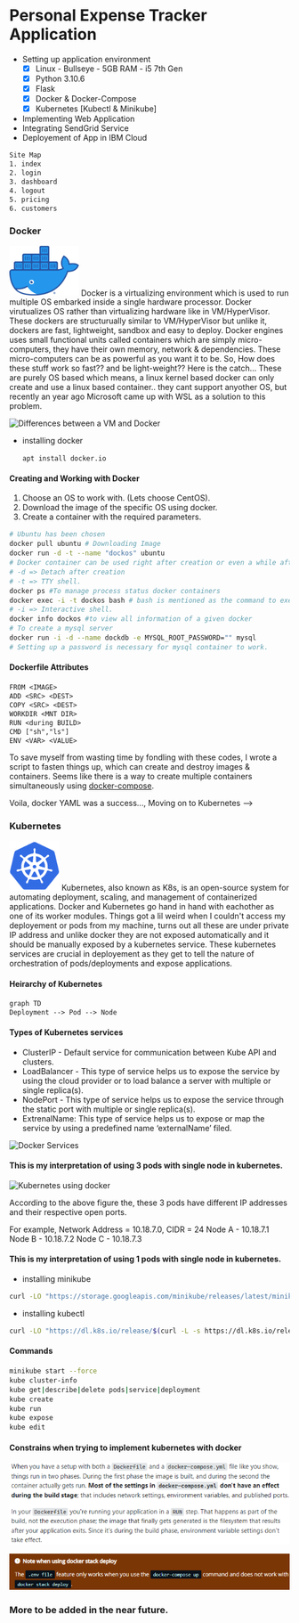# Personal Expense Tracker Application

- Setting up application environment
  - [x] Linux - Bullseye - 5GB RAM - i5 7th Gen
  - [x] Python 3.10.6
  - [x] Flask
  - [x] Docker & Docker-Compose
  - [x] Kubernetes \[Kubectl & Minikube]

- Implementing Web Application
- Integrating SendGrid Service
- Deployement of App in IBM Cloud

```
Site Map
1. index
2. login
3. dashboard
4. logout
5. pricing
6. customers
```

### Docker

<img src="_resources/629c20b332a090d680dface57413914f.png" width=125 alt="Docker LOGO">  
Docker is a virtualizing environment which is used to run multiple OS embarked inside a single hardware processor. Docker virutualizes OS rather than virtualizing hardware like in VM/HyperVisor. These dockers are structurually similar to VM/HyperVisor but unlike it, dockers are fast, lightweight, sandbox and easy to deploy. Docker engines uses small functional units called containers which are simply micro-computers, they have their own memory, network & dependencies. These micro-computers can be as powerful as you want it to be. So, How does these stuff work so fast?? and be light-weight?? Here is the catch... These are purely OS based which means, a linux kernel based docker can only create and use a linux based container.. they cant support anyother OS, but recently an year ago Microsoft came up with WSL as a solution to this problem.

![Differences between a VM and Docker](_resources/123213123131.png)  

- installing docker  

	`apt install docker.io`

#### Creating and Working with Docker

1. Choose an OS to work with. (Lets choose CentOS).
2. Download the image of the specific OS using docker.
3. Create a container with the required parameters.

```sh
# Ubuntu has been chosen
docker pull ubuntu # Downloading Image
docker run -d -t --name "dockos" ubuntu
# Docker container can be used right after creation or even a while after creation.
# -d => Detach after creation
# -t => TTY shell.
docker ps #To manage process status docker containers
docker exec -i -t dockos bash # bash is mentioned as the command to execute
# -i => Interactive shell.
docker info dockos #to view all information of a given docker
# To create a mysql server
docker run -i -d --name dockdb -e MYSQL_ROOT_PASSWORD="" mysql
# Setting up a password is necessary for mysql container to work.
```

#### Dockerfile Attributes

```
FROM <IMAGE>
ADD <SRC> <DEST>
COPY <SRC> <DEST>
WORKDIR <MNT DIR>
RUN <during BUILD>
CMD ["sh","ls"]
ENV <VAR> <VALUE>
```

To save myself from wasting time by fondling with these codes, I wrote a script to fasten things up, which can create and destroy images & containers. Seems like there is a way to create multiple containers simultaneously using [docker-compose](https://docs.docker.com/compose/compose-file/).

Voila, docker YAML was a success..., Moving on to Kubernetes -->

### Kubernetes

<img src="_resources/7049552d12ea67dbb20aac93edef6e62.png" width=90px>
Kubernetes, also known as K8s, is an open-source system for automating deployment, scaling, and management of containerized applications. Docker and Kubernetes go hand in hand with eachother as one of its worker modules. 
Things got a lil weird when I couldn't access my deployement or pods from my machine, turns out all these are under private IP address and unlike docker they are not exposed automatically and it should be manually exposed by a kubernetes service. These kubernetes services are crucial in deployement as they get to tell the nature of orchestration of pods/deployments and expose applications.

#### Heirarchy of Kubernetes

```mermaid
graph TD
Deployment --> Pod --> Node
````

#### Types of Kubernetes services

- ClusterIP - Default service for communication between Kube API and clusters.
- LoadBalancer -  This type of service helps us to expose the service by using the cloud provider or to load balance a server with multiple or single replica(s).
- NodePort - This type of service helps us to expose the service through the static port with multiple or single replica(s).
- ExtrenalName: This type of service helps us to expose or map the service by using a predefined name ‘externalName’ filed.

![Docker Services](_resources/a7d5cce1b78152b1a5bdf50cf7132c7b.png)

#### This is my interpretation of using 3 pods with single node in kubernetes.

![Kubernetes using docker](_resources/kubernetes.png)

According to the above figure the, these 3 pods have different IP addresses and their respective open ports.

For example, Network Address = 10.18.7.0, CIDR = 24
 Node A - 10.18.7.1 
 Node B - 10.18.7.2
 Node C - 10.18.7.3

#### This is my interpretation of using 1 pods with single node in kubernetes.

- installing minikube

```sh
curl -LO "https://storage.googleapis.com/minikube/releases/latest/minikube_latest_amd64.deb"
```

- installing kubectl

```sh
curl -LO "https://dl.k8s.io/release/$(curl -L -s https://dl.k8s.io/release/stable.txt)/bin/linux/amd64/kubectl"
```

#### Commands

```sh
minikube start --force
kube cluster-info
kube get|describe|delete pods|service|deployment
kube create
kube run 
kube expose
kube edit
```

#### Constrains when trying to implement kubernetes with docker

![](_resources/da5c27c86414e36e2d458ce06e5ee35c.png)  

![](_resources/84f09c153e9b92b9124ed1fb21c55cee.png)  

### More to be added in the near future.